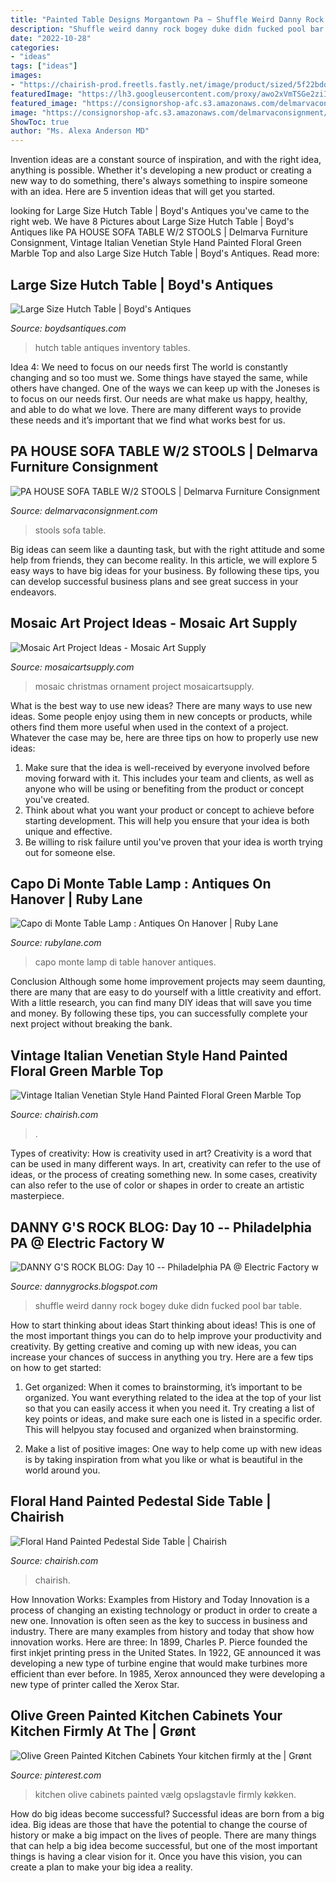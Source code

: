 ```yaml
---
title: "Painted Table Designs Morgantown Pa ~ Shuffle Weird Danny Rock Bogey Duke Didn Fucked Pool Bar Table"
description: "Shuffle weird danny rock bogey duke didn fucked pool bar table"
date: "2022-10-28"
categories:
- "ideas"
tags: ["ideas"]
images:
- "https://chairish-prod.freetls.fastly.net/image/product/sized/5f22bdd8-f8cd-494f-b5c8-0e6c18d86558/vintage-italian-venetian-style-hand-painted-floral-green-marble-top-side-table-0732?aspect=fit&amp;width=640&amp;height=640"
featuredImage: "https://lh3.googleusercontent.com/proxy/awo2xVmTSGe2ziIdHrtO5HUKqNG2_qRzZVkH8uGaRMMXmgNmm7T2ao_akMSftiac9gcXACaZievBjTMayQcaaXWuTKqi2I1-kyCo_LS6pNVXRaOZJOvOx3N1lcm5PBqqiadzbW5URPpRWgnaV8Up6Q=s0-d"
featured_image: "https://consignorshop-afc.s3.amazonaws.com/delmarvaconsignment/images/photo/image/29832/medium_image.jpg"
image: "https://consignorshop-afc.s3.amazonaws.com/delmarvaconsignment/images/photo/image/29832/medium_image.jpg"
ShowToc: true
author: "Ms. Alexa Anderson MD"
---
```



Invention ideas are a constant source of inspiration, and with the right idea, anything is possible. Whether it's developing a new product or creating a new way to do something, there's always something to inspire someone with an idea. Here are 5 invention ideas that will get you started.

	

		
looking for Large Size Hutch Table | Boyd&#039;s Antiques you've came to the right web. We have 8 Pictures about Large Size Hutch Table | Boyd&#039;s Antiques like PA HOUSE SOFA TABLE W/2 STOOLS | Delmarva Furniture Consignment, Vintage Italian Venetian Style Hand Painted Floral Green Marble Top and also Large Size Hutch Table | Boyd&#039;s Antiques. Read more:
		
    
## Large Size Hutch Table | Boyd&#039;s Antiques

<img loading=lazy src="https://boydsantiques.com/wp-content/uploads/2020/05/IMG_5126.jpg" onerror="this.onerror=null;this.src='https://tse2.mm.bing.net/th?id=OIP.Yb1ltFk9XeIBNMpZ8bOqdQHaHa&amp;pid=15.1';" alt="Large Size Hutch Table | Boyd&#039;s Antiques">

_Source: boydsantiques.com_

>hutch table antiques inventory tables. 

	

Idea 4: We need to focus on our needs first
The world is constantly changing and so too must we. Some things have stayed the same, while others have changed. One of the ways we can keep up with the Joneses is to focus on our needs first. Our needs are what make us happy, healthy, and able to do what we love. There are many different ways to provide these needs and it’s important that we find what works best for us.

    
## PA HOUSE SOFA TABLE W/2 STOOLS | Delmarva Furniture Consignment

<img loading=lazy src="https://consignorshop-afc.s3.amazonaws.com/delmarvaconsignment/images/photo/image/29832/medium_image.jpg" onerror="this.onerror=null;this.src='https://tse3.mm.bing.net/th?id=OIP.N9o7JqhFKxdiLa7pc9192AHaJ4&amp;pid=15.1';" alt="PA HOUSE SOFA TABLE W/2 STOOLS | Delmarva Furniture Consignment">

_Source: delmarvaconsignment.com_

>stools sofa table. 

	

Big ideas can seem like a daunting task, but with the right attitude and some help from friends, they can become reality. In this article, we will explore 5 easy ways to have big ideas for your business. By following these tips, you can develop successful business plans and see great success in your endeavors.

    
## Mosaic Art Project Ideas - Mosaic Art Supply

<img loading=lazy src="http://mosaicartsupply.com/wp-content/uploads/2015/07/mosaic-christmas-ornament.jpg" onerror="this.onerror=null;this.src='https://tse4.mm.bing.net/th?id=OIP.YjPpzO-PmLdAvb6iKMVNMwHaI5&amp;pid=15.1';" alt="Mosaic Art Project Ideas - Mosaic Art Supply">

_Source: mosaicartsupply.com_

>mosaic christmas ornament project mosaicartsupply. 

	

What is the best way to use new ideas?
There are many ways to use new ideas. Some people enjoy using them in new concepts or products, while others find them more useful when used in the context of a project. Whatever the case may be, here are three tips on how to properly use new ideas:
1. Make sure that the idea is well-received by everyone involved before moving forward with it. This includes your team and clients, as well as anyone who will be using or benefiting from the product or concept you've created.
2. Think about what you want your product or concept to achieve before starting development. This will help you ensure that your idea is both unique and effective.
3. Be willing to risk failure until you've proven that your idea is worth trying out for someone else.

    
## Capo Di Monte Table Lamp : Antiques On Hanover | Ruby Lane

<img loading=lazy src="https://cdn0.rubylane.com/_pod/item/293185/T423/Capo-di-Monte-Table-Lamp-full-3o-2048-67-r-cccccc-6.jpg" onerror="this.onerror=null;this.src='https://tse1.mm.bing.net/th?id=OIP.QBzjYIAfdVE4vwmXzTsvKAHaJ4&amp;pid=15.1';" alt="Capo di Monte Table Lamp : Antiques On Hanover | Ruby Lane">

_Source: rubylane.com_

>capo monte lamp di table hanover antiques. 

	

Conclusion
Although some home improvement projects may seem daunting, there are many that are easy to do yourself with a little creativity and effort. With a little research, you can find many DIY ideas that will save you time and money. By following these tips, you can successfully complete your next project without breaking the bank.

    
## Vintage Italian Venetian Style Hand Painted Floral Green Marble Top

<img loading=lazy src="https://chairish-prod.freetls.fastly.net/image/product/sized/5f22bdd8-f8cd-494f-b5c8-0e6c18d86558/vintage-italian-venetian-style-hand-painted-floral-green-marble-top-side-table-0732?aspect=fit&amp;width=640&amp;height=640" onerror="this.onerror=null;this.src='https://tse1.mm.bing.net/th?id=OIP.6Cy78grV3-UaDtj5OMXpNwHaHa&amp;pid=15.1';" alt="Vintage Italian Venetian Style Hand Painted Floral Green Marble Top">

_Source: chairish.com_

>. 

	

Types of creativity: How is creativity used in art?
Creativity is a word that can be used in many different ways. In art, creativity can refer to the use of ideas, or the process of creating something new. In some cases, creativity can also refer to the use of color or shapes in order to create an artistic masterpiece.

    
## DANNY G&#039;S ROCK BLOG: Day 10 -- Philadelphia PA @ Electric Factory W

<img loading=lazy src="https://lh3.googleusercontent.com/proxy/awo2xVmTSGe2ziIdHrtO5HUKqNG2_qRzZVkH8uGaRMMXmgNmm7T2ao_akMSftiac9gcXACaZievBjTMayQcaaXWuTKqi2I1-kyCo_LS6pNVXRaOZJOvOx3N1lcm5PBqqiadzbW5URPpRWgnaV8Up6Q=s0-d" onerror="this.onerror=null;this.src='https://tse1.mm.bing.net/th?id=OIP.m9EiS1fcllQNN9TLuV6guAHaE8&amp;pid=15.1';" alt="DANNY G&#039;S ROCK BLOG: Day 10 -- Philadelphia PA @ Electric Factory w">

_Source: dannygrocks.blogspot.com_

>shuffle weird danny rock bogey duke didn fucked pool bar table. 

	

How to start thinking about ideas
Start thinking about ideas! This is one of the most important things you can do to help improve your productivity and creativity. By getting creative and coming up with new ideas, you can increase your chances of success in anything you try. Here are a few tips on how to get started:
1. Get organized: When it comes to brainstorming, it’s important to be organized. You want everything related to the idea at the top of your list so that you can easily access it when you need it. Try creating a list of key points or ideas, and make sure each one is listed in a specific order. This will helpyou stay focused and organized when brainstorming.

2. Make a list of positive images: One way to help come up with new ideas is by taking inspiration from what you like or what is beautiful in the world around you.

    
## Floral Hand Painted Pedestal Side Table | Chairish

<img loading=lazy src="https://chairish-prod.freetls.fastly.net/image/product/sized/5de87343-5112-44f4-99fa-98fe51c16bb2/floral-hand-painted-pedestal-side-table-6555?aspect=fit&amp;width=640&amp;height=640" onerror="this.onerror=null;this.src='https://tse2.mm.bing.net/th?id=OIP.7VqxU1sC4gwtD4n_ogxAvwHaHa&amp;pid=15.1';" alt="Floral Hand Painted Pedestal Side Table | Chairish">

_Source: chairish.com_

>chairish. 

	

How Innovation Works: Examples from History and Today
Innovation is a process of changing an existing technology or product in order to create a new one. Innovation is often seen as the key to success in business and industry. There are many examples from history and today that show how innovation works. Here are three: 
In 1899, Charles P. Pierce founded the first inkjet printing press in the United States.
In 1922, GE announced it was developing a new type of turbine engine that would make turbines more efficient than ever before. 
In 1985, Xerox announced they were developing a new type of printer called the Xerox Star.

    
## Olive Green Painted Kitchen Cabinets Your Kitchen Firmly At The | Grønt

<img loading=lazy src="https://i.pinimg.com/originals/39/9c/bc/399cbca6af32efcbdd51e3d49c584177.jpg" onerror="this.onerror=null;this.src='https://tse1.mm.bing.net/th?id=OIP.cJ5ON2oAtT_W6-LApffpUwHaHa&amp;pid=15.1';" alt="Olive Green Painted Kitchen Cabinets Your kitchen firmly at the | Grønt">

_Source: pinterest.com_

>kitchen olive cabinets painted vælg opslagstavle firmly køkken. 

	

How do big ideas become successful?
Successful ideas are born from a big idea. Big ideas are those that have the potential to change the course of history or make a big impact on the lives of people. There are many things that can help a big idea become successful, but one of the most important things is having a clear vision for it. Once you have this vision, you can create a plan to make your big idea a reality.

